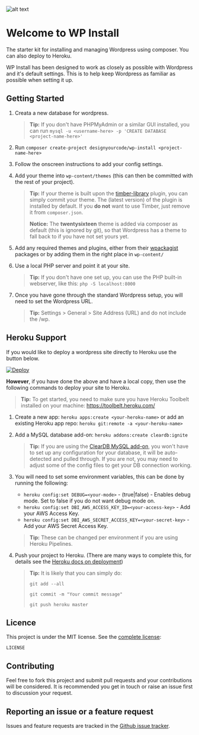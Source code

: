 
![alt text](http://cdn.designyourcode.io/wp-install-logo.jpg "WP Install")

# Welcome to WP Install
The starter kit for installing and managing Wordpress using composer. You can also deploy to Heroku.

WP Install has been designed to work as closely as possible with Wordpress and it's default settings. This is to help keep Wordpress as familiar as possible when setting it up.

## Getting Started

1. Creata a new database for wordpress.

    > **Tip:** If you don't have PHPMyAdmin or a similar GUI installed, you can run `mysql -u <username-here> -p 'CREATE DATABASE <project-name-here>'`

2. Run `composer create-project designyourcode/wp-install <project-name-here>`
3. Follow the onscreen instructions to add your config settings.
4. Add your theme into `wp-content/themes` (this can then be committed with the rest of your project).

    >  **Tip:** If your theme is built upon the [timber-library](https://en-gb.wordpress.org/plugins/timber-library/) plugin, you can simply commit your theme. The (latest version) of the plugin is installed by default. If you **do not** want to use Timber, just remove it from `composer.json`.
    >
    >  **Notice:** The __twentysixteen__ theme is added via composer as default (this is ignored by git), so that Wordpress has a theme to fall back to if you have not set yours yet.

5. Add any required themes and plugins, either from their [wpackagist](http://wpackagist.org/) packages or by adding them in the right place in `wp-content/`
6. Use a local PHP server and point it at your site.

    > **Tip:** If you don't have one set up, you can use the PHP built-in webserver, like this: `php -S localhost:8000`

8. Once you have gone through the standard Wordpress setup, you will need to set the Wordpress URL.
    
    > **Tip:** Settings > General > Site Address (URL) and do not include the /wp.

## Heroku Support

If you would like to deploy a wordpress site directly to Heroku use the button below.

[![Deploy](https://www.herokucdn.com/deploy/button.svg)](https://heroku.com/deploy)

**However**, if you have done the above and have a local copy, then use the following commands to deploy your site to Heroku. 

> **Tip:** To get started, you need to make sure you have Heroku Toolbelt installed on your machine: https://toolbelt.heroku.com/

1. Create a new app: `heroku apps:create <your-heroku-name>` or add an existing Heroku app repo: `heroku git:remote -a <your-heroku-name>`
2. Add a MySQL database add-on: `heroku addons:create cleardb:ignite`

   > **Tip:** If you are using the [ClearDB MySQL add-on](https://elements.heroku.com/addons/cleardb), you won't have to set up any configuration for your database, it will be auto-detected and pulled through. If you are not, you may need to adjust some of the config files to get your DB connection working.

3. You will need to set some environment variables, this can be done by running the following:
    * `heroku config:set DEBUG=<your-mode>` - (true|false) - Enables debug mode. Set to false if you do not want debug mode on.
    * `heroku config:set DBI_AWS_ACCESS_KEY_ID=<your-access-key>` - Add your AWS Access Key.
    * `heroku config:set DBI_AWS_SECRET_ACCESS_KEY=<your-secret-key>` - Add your AWS Secret Access Key.
    

    > **Tip:** These can be changed per environment if you are using Heroku Pipelines.

4. Push your project to Heroku. (There are many ways to complete this, for details see the [Heroku docs on deployment](https://devcenter.heroku.com/categories/deployment))
    
    > **Tip:** It is likely that you can simply do:
    >
    > `git add --all`
    >
    > `git commit -m "Your commit message"`
    >
    > `git push heroku master`

## Licence
This project is under the MIT license. See the [complete license](LICENSE):

    LICENSE

## Contributing

Feel free to fork this project and submit pull requests and your contributions will be considered.
It is recommended you get in touch or raise an issue first to discussion your request.

## Reporting an issue or a feature request
Issues and feature requests are tracked in the [Github issue tracker](https://github.com/DesignyourCode/wp-install/issues).
